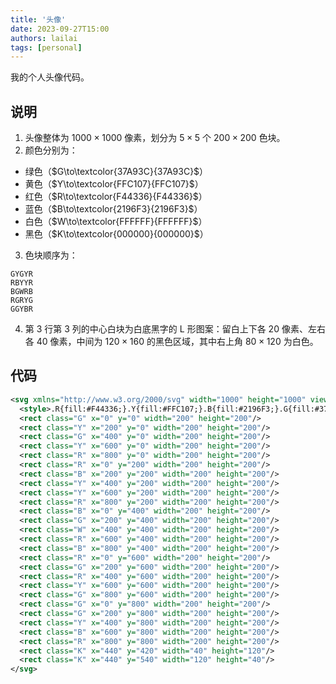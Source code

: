```yaml
---
title: '头像'
date: 2023-09-27T15:00
authors: lailai
tags: [personal]
---
```


我的个人头像代码。

<!-- truncate -->

## 说明

1. 头像整体为 $1000\times 1000$ 像素，划分为 $5\times 5$ 个 $200\times 200$ 色块。
2. 颜色分别为：

- 绿色（$G\to\textcolor{37A93C}{37A93C}$）
- 黄色（$Y\to\textcolor{FFC107}{FFC107}$）
- 红色（$R\to\textcolor{F44336}{F44336}$）
- 蓝色（$B\to\textcolor{2196F3}{2196F3}$）
- 白色（$W\to\textcolor{FFFFFF}{FFFFFF}$）
- 黑色（$K\to\textcolor{000000}{000000}$）

3. 色块顺序为：

```text
GYGYR
RBYYR
BGWRB
RGRYG
GGYBR
```

4. 第 $3$ 行第 $3$ 列的中心白块为白底黑字的 L 形图案：留白上下各 $20$ 像素、左右各 $40$ 像素，中间为 $120\times 160$ 的黑色区域，其中右上角 $80\times120$ 为白色。

## 代码

```svg
<svg xmlns="http://www.w3.org/2000/svg" width="1000" height="1000" viewBox="0 0 1000 1000">
  <style>.R{fill:#F44336;}.Y{fill:#FFC107;}.B{fill:#2196F3;}.G{fill:#37A93C;}.W{fill:#FFFFFF;}.K{fill:#000000;}</style>
  <rect class="G" x="0" y="0" width="200" height="200"/>
  <rect class="Y" x="200" y="0" width="200" height="200"/>
  <rect class="G" x="400" y="0" width="200" height="200"/>
  <rect class="Y" x="600" y="0" width="200" height="200"/>
  <rect class="R" x="800" y="0" width="200" height="200"/>
  <rect class="R" x="0" y="200" width="200" height="200"/>
  <rect class="B" x="200" y="200" width="200" height="200"/>
  <rect class="Y" x="400" y="200" width="200" height="200"/>
  <rect class="Y" x="600" y="200" width="200" height="200"/>
  <rect class="R" x="800" y="200" width="200" height="200"/>
  <rect class="B" x="0" y="400" width="200" height="200"/>
  <rect class="G" x="200" y="400" width="200" height="200"/>
  <rect class="W" x="400" y="400" width="200" height="200"/>
  <rect class="R" x="600" y="400" width="200" height="200"/>
  <rect class="B" x="800" y="400" width="200" height="200"/>
  <rect class="R" x="0" y="600" width="200" height="200"/>
  <rect class="G" x="200" y="600" width="200" height="200"/>
  <rect class="R" x="400" y="600" width="200" height="200"/>
  <rect class="Y" x="600" y="600" width="200" height="200"/>
  <rect class="G" x="800" y="600" width="200" height="200"/>
  <rect class="G" x="0" y="800" width="200" height="200"/>
  <rect class="G" x="200" y="800" width="200" height="200"/>
  <rect class="Y" x="400" y="800" width="200" height="200"/>
  <rect class="B" x="600" y="800" width="200" height="200"/>
  <rect class="R" x="800" y="800" width="200" height="200"/>
  <rect class="K" x="440" y="420" width="40" height="120"/>
  <rect class="K" x="440" y="540" width="120" height="40"/>
</svg>
```
